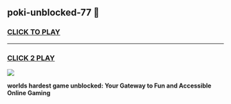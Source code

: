 
## poki-unblocked-77 👋
<h3>
<a href="https://premium.freeplayer.one?title=poki-unblocked-77&ref=14F">CLICK TO PLAY</a></h3>
<hr>

<h3>
<a href="https://premium.freeplayer.one?title=poki-unblocked-77&ref=14F">CLICK 2 PLAY</a>
  
</h3>

<a href="https://premium.freeplayer.one?title=poki-unblocked-77&ref=12F/"><img src="https://clearcache.store/games.png"></a>


**worlds hardest game unblocked: Your Gateway to Fun and Accessible Online Gaming**
